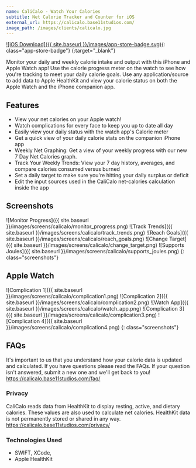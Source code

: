 ```yaml
---
name: CaliCalo - Watch Your Calories
subtitle: Net Calorie Tracker and Counter for iOS
external_url: https://calicalo.base11studios.com/
image_path: /images/clients/calicalo.jpg
---
```


[![iOS Download]({{ site.baseurl }}/images/app-store-badge.svg)](https://itunes.apple.com/us/app/calicalo-watch-your-calories/id1205082048?mt=8){: class="app-store-badge"}
{:target="\_blank"}

Monitor your daily and weekly calorie intake and output with this iPhone and Apple Watch app! Use the calorie progress meter on the watch to see how you're tracking to meet your daily calorie goals. Use any application/source to add data to Apple HealthKit and view your calorie status on both the Apple Watch and the iPhone companion app.

## Features

- View your net calories on your Apple watch!
- Watch complications for every face to keep you up to date all day
- Easily view your daily status with the watch app's Calorie meter
- Get a quick view of your daily calorie stats on the companion iPhone app
- Weekly Net Graphing: Get a view of your weekly progress with our new 7 Day Net Calories graph.
- Track Your Weekly Trends: View your 7 day history, averages, and compare calories consumed versus burned
- Set a daily target to make sure you're hitting your daily surplus or deficit
- Edit the input sources used in the CaliCalo net-calories calculation inside the app

## Screenshots

![Monitor Progress]({{ site.baseurl }}/images/screens/calicalo/monitor_progress.png)
![Track Trends]({{ site.baseurl }}/images/screens/calicalo/track_trends.png)
![Reach Goals]({{ site.baseurl }}/images/screens/calicalo/reach_goals.png)
![Change Target]({{ site.baseurl }}/images/screens/calicalo/change_target.png)
![Supports Joules]({{ site.baseurl }}/images/screens/calicalo/supports_joules.png)
{: class="screenshots"}

## Apple Watch

![Complication 1]({{ site.baseurl }}/images/screens/calicalo/complication1.png)
![Complication 2]({{ site.baseurl }}/images/screens/calicalo/complication2.png)
![Watch App]({{ site.baseurl }}/images/screens/calicalo/watch_app.png)
![Complication 3]({{ site.baseurl }}/images/screens/calicalo/complication3.png)
![Complication 4]({{ site.baseurl }}/images/screens/calicalo/complication4.png)
{: class="screenshots"}

## FAQs

It's important to us that you understand how your calorie data is updated and calculated. If you have questions please read the FAQs. If your question isn't answered, submit a new one and we'll get back to you!
https://calicalo.base11studios.com/faq/

### Privacy

CaliCalo reads data from HealthKit to display resting, active, and dietary calories. These values are also used to calculate net calories. HealthKit data is not permanently stored or shared in any way.
https://calicalo.base11studios.com/privacy/

### Technologies Used

- SWIFT, XCode,
- Apple HealthKit
